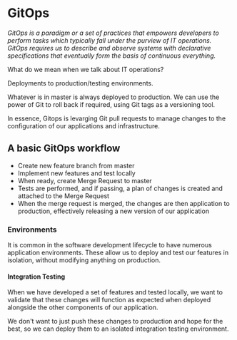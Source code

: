 # GitOps


*GitOps is a paradigm or a set of practices that empowers developers to perform tasks which typically fall under the purview of IT operations. GitOps requires us to describe and observe systems with declarative specifications that eventually form the basis of continuous everything.*

What do we mean when we talk about IT operations? 

Deployments to production/testing environments.

Whatever is in master is always deployed to production. We can use the power of Git to roll back if required, using Git tags as a versioning tool.

In essence, Gitops is levarging Git pull requests to manage changes to the configuration of our applications and infrastructure.


## A basic GitOps workflow

* Create new feature branch from master
* Implement new features and test locally 
* When ready, create Merge Request to master 
* Tests are performed, and if passing, a plan of changes is created and attached to the Merge Request
* When the merge request is merged, the changes are then application to production, effectively releasing a new version of our application

### Environments

It is common in the software development lifecycle to have numerous application environments. These allow us to deploy and test our features in isolation, without modifying anything on production. 

#### Integration Testing

When we have developed a set of features and tested locally, we want to validate that these changes will function as expected when deployed alongside the other components of our application. 

We don't want to just push these changes to production and hope for the best, so we can deploy them to an isolated integration testing environment. 

